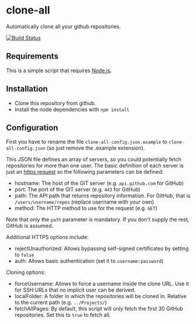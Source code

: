 clone-all
=========

Automatically clone all your github repositories.

[![Build Status](https://travis-ci.org/ngeor/clone-all.svg?branch=master)](https://travis-ci.org/ngeor/clone-all)


Requirements
------------

This is a simple script that requires [Node.js](http://nodejs.org/).

Installation
------------

- Clone this repository from github.
- Install the node dependencies with `npm install`

Configuration
-------------

First you have to rename the file `clone-all-config.json.example` to
`clone-all-config.json` (so just remove the .example extension).

This JSON file defines an array of servers, so you could potentially fetch
repositories for more than one user. The basic definition of each server is just
an [https request](http://nodejs.org/api/https.html#https_https_request_options_callback) so the following
parameters can be defined:

- hostname: The host of the GIT server (e.g. `api.github.com` for GitHub)
- port: The port of the GIT server (e.g. `443` for GitHub)
- path: The API path that returns repository information. For GitHub, that is `/users/username/repos` (replace username with your own)
- method: The HTTP method to use for the request (e.g. `GET`)

Note that only the `path` parameter is mandatory. If you don't supply the rest, GitHub is assumed.

Additional HTTPS options include:

- rejectUnauthorized: Allows bypassing self-signed certificates by setting to `false`
- auth: Allows basic authentication (set it to `username:password`)

Cloning options:

- forceUsername: Allows to force a username inside the clone URL. Use it for SSH URLs that no implicit user can be derived.
- localFolder: A folder in which the repositories will be cloned in. Relative to the current path (e.g. `../Projects/`)
- fetchAllPages: By default, this script will only fetch the first 30 GitHub repositories. Set this to `true` to fetch all.
